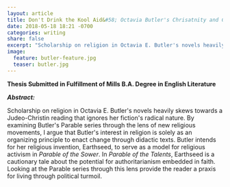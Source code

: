 ```yaml
---
layout: article
title: Don't Drink the Kool Aid&#58; Octavia Butler's Chrisatnity and Cults in the <i>Parable</i> series
date: 2018-05-18 18:21 -0700
categories: writing
share: false
excerpt: "Scholarship on religion in Octavia E. Butler's novels heavily skews towards a Judeo-Christin reading that ignores her fiction's radical nature."
image:
  feature: butler-feature.jpg
  teaser: butler.jpg
---
```

 **Thesis Submitted in Fulfillment of Mills B.A. Degree in English Literature**

 ***Abstract:***

 Scholarship on religion in Octavia E. Butler's novels heavily skews towards a Judeo-Christin reading that ignores her fiction's radical nature. By examining Butler's Parable series through the lens of new religious movements, I argue that Butler's interest in religion is solely as an organizing principle to enact change through didactic texts. Butler intends for her religious invention, Earthseed, to serve as a model for religious activism in _Parable of the Sower_. In _Parable of the Talents_, Earthseed is a cautionary tale about the potential for authoritarianism embedded in faith. Looking at the Parable series through this lens provide the reader a praxis for living through political turmoil. 